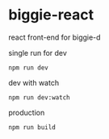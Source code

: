 # biggie-react
react front-end for biggie-d

single run for dev

    npm run dev    

dev with watch

    npm run dev:watch

production

    npm run build
